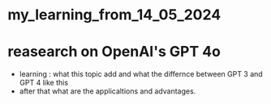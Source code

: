 # my_learning_from_14_05_2024

# reasearch on OpenAI's GPT 4o
- learning : what this topic add and what the differnce between GPT 3 and GPT 4 like this 
- after that what are the applicaltions and advantages.